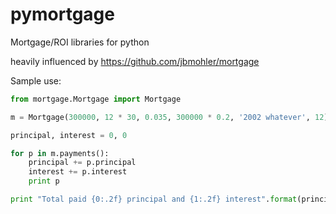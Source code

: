 # pymortgage
Mortgage/ROI libraries for python

heavily influenced by https://github.com/jbmohler/mortgage

Sample use:

```python
from mortgage.Mortgage import Mortgage

m = Mortgage(300000, 12 * 30, 0.035, 300000 * 0.2, '2002 whatever', 12)

principal, interest = 0, 0

for p in m.payments():
    principal += p.principal
    interest += p.interest
    print p

print "Total paid {0:.2f} principal and {1:.2f} interest".format(principal, interest)
```
